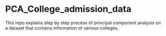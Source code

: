# PCA_College_admission_data
This repo explains step by step process of principal component analysis on a dataset that contains information of various colleges.
